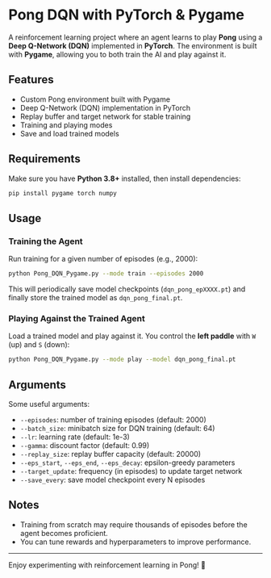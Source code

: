 # Pong DQN with PyTorch & Pygame

A reinforcement learning project where an agent learns to play **Pong** using a **Deep Q-Network (DQN)** implemented in **PyTorch**. The environment is built with **Pygame**, allowing you to both train the AI and play against it.

## Features
- Custom Pong environment built with Pygame
- Deep Q-Network (DQN) implementation in PyTorch
- Replay buffer and target network for stable training
- Training and playing modes
- Save and load trained models

## Requirements
Make sure you have **Python 3.8+** installed, then install dependencies:

```bash
pip install pygame torch numpy
```

## Usage

### Training the Agent
Run training for a given number of episodes (e.g., 2000):

```bash
python Pong_DQN_Pygame.py --mode train --episodes 2000
```

This will periodically save model checkpoints (`dqn_pong_epXXXX.pt`) and finally store the trained model as `dqn_pong_final.pt`.

### Playing Against the Trained Agent
Load a trained model and play against it. You control the **left paddle** with `W` (up) and `S` (down):

```bash
python Pong_DQN_Pygame.py --mode play --model dqn_pong_final.pt
```

## Arguments
Some useful arguments:
- `--episodes`: number of training episodes (default: 2000)
- `--batch_size`: minibatch size for DQN training (default: 64)
- `--lr`: learning rate (default: 1e-3)
- `--gamma`: discount factor (default: 0.99)
- `--replay_size`: replay buffer capacity (default: 20000)
- `--eps_start`, `--eps_end`, `--eps_decay`: epsilon-greedy parameters
- `--target_update`: frequency (in episodes) to update target network
- `--save_every`: save model checkpoint every N episodes

## Notes
- Training from scratch may require thousands of episodes before the agent becomes proficient.
- You can tune rewards and hyperparameters to improve performance.

---

Enjoy experimenting with reinforcement learning in Pong! 🏓
